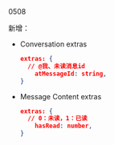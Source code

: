 0508

新增：

- Conversation extras

  ```json
  extras: {
  	// @我、未读消息id
      atMessageId: string,
  }
  ```

- Message Content extras

  ```json
  extras: {
  	// 0：未读，1：已读
      hasRead: number,
  }
  ```

  